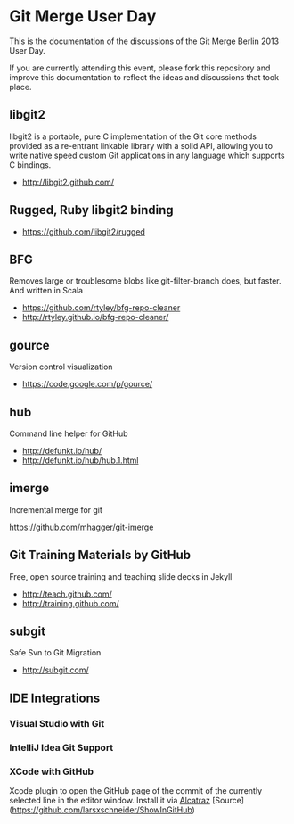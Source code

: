 # Git Merge User Day

This is the documentation of the discussions of the Git Merge Berlin 2013 User Day.

If you are currently attending this event, please fork this repository and improve this documentation to reflect the ideas and discussions that took place.


## libgit2

libgit2 is a portable, pure C implementation of the Git core methods provided as a re-entrant linkable library with a solid API, allowing you to write native speed custom Git applications in any language which supports C bindings.

* http://libgit2.github.com/


## Rugged, Ruby libgit2 binding

* https://github.com/libgit2/rugged

## BFG

Removes large or troublesome blobs like git-filter-branch does, but faster. And written in Scala 

* https://github.com/rtyley/bfg-repo-cleaner
* http://rtyley.github.io/bfg-repo-cleaner/


## gource

Version control visualization

* https://code.google.com/p/gource/


## hub

Command line helper for GitHub

* http://defunkt.io/hub/
* http://defunkt.io/hub/hub.1.html


## imerge

Incremental merge for git

https://github.com/mhagger/git-imerge


## Git Training Materials by GitHub

Free, open source training and teaching slide decks in Jekyll

* http://teach.github.com/
* http://training.github.com/


## subgit

Safe Svn to Git Migration

* http://subgit.com/


## IDE Integrations

### Visual Studio with Git

### IntelliJ Idea Git Support

### XCode with GitHub
Xcode plugin to open the GitHub page of the commit of the currently selected line in the editor window.
Install it via [Alcatraz](http://mneorr.github.io/Alcatraz/)
[Source] (https://github.com/larsxschneider/ShowInGitHub)



